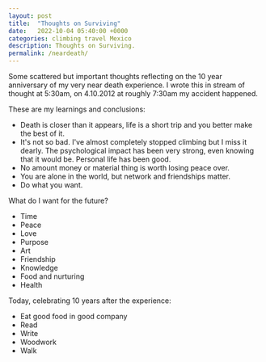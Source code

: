 ```yaml
---
layout: post
title:  "Thoughts on Surviving"
date:   2022-10-04 05:40:00 +0000
categories: climbing travel Mexico
description: Thoughts on Surviving.
permalink: /neardeath/
---
```


Some scattered but important thoughts reflecting on the 10 year anniversary of my very near death experience. I wrote this in stream of thought at 5:30am, on 4.10.2012 at roughly 7:30am my accident happened.

These are my learnings and conclusions:

- Death is closer than it appears, life is a short trip and you better make the best of it.
- It's not so bad. I've almost completely stopped climbing but I miss it dearly. The psychological impact has been very strong, even knowing that it would be. Personal life has been good.
- No amount money or material thing is worth losing peace over.
- You are alone in the world, but network and friendships matter.
- Do what you want.

What do I want for the future?

- Time
- Peace
- Love
- Purpose
- Art
- Friendship
- Knowledge
- Food and nurturing
- Health

Today, celebrating 10 years after the experience:

- Eat good food in good company
- Read
- Write
- Woodwork
- Walk
